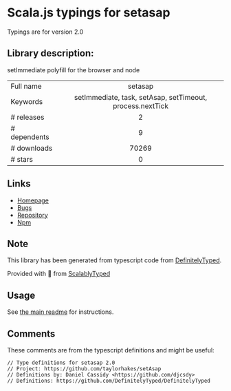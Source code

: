 
# Scala.js typings for setasap

Typings are for version 2.0

## Library description:
setImmediate polyfill for the browser and node

|                    |                 |
| ------------------ | :-------------: |
| Full name          | setasap |
| Keywords           | setImmediate, task, setAsap, setTimeout, process.nextTick |
| # releases         | 2 |
| # dependents       | 9 |
| # downloads        | 70269 |
| # stars            | 0 |

## Links
- [Homepage](https://github.com/taylorhakes/setAsap)
- [Bugs](https://github.com/taylorhakes/setAsap/issues)
- [Repository](https://github.com/taylorhakes/setAsap)
- [Npm](https://www.npmjs.com/package/setasap)
    


## Note
This library has been generated from typescript code from [DefinitelyTyped](https://definitelytyped.org).

Provided with :purple_heart: from [ScalablyTyped](https://github.com/oyvindberg/ScalablyTyped)

## Usage
See [the main readme](../../readme.md) for instructions.

## Comments

These comments are from the typescript definitions and might be useful:
```
// Type definitions for setasap 2.0
// Project: https://github.com/taylorhakes/setAsap
// Definitions by: Daniel Cassidy <https://github.com/djcsdy>
// Definitions: https://github.com/DefinitelyTyped/DefinitelyTyped

```

